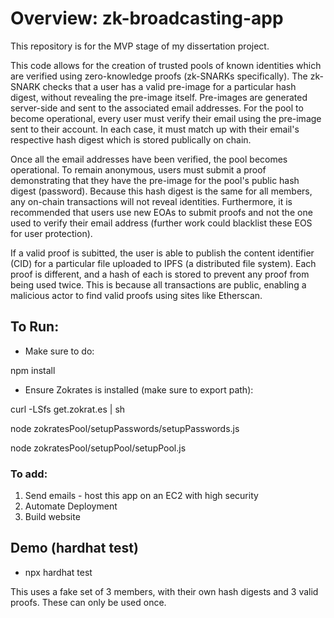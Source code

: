 # Overview: zk-broadcasting-app

This repository is for the MVP stage of my dissertation project.

This code allows for the creation of trusted pools of known identities which are verified using zero-knowledge proofs (zk-SNARKs specifically). The zk-SNARK checks that a user has a valid pre-image for a particular hash digest, without revealing the pre-image itself. Pre-images are generated server-side and sent to the associated email addresses. For the pool to become operational, every user must verify their email using the pre-image sent to their account. In each case, it must match up with their email's respective hash digest which is stored publically on chain. 

Once all the email addresses have been verified, the pool becomes operational. To remain anonymous, users must submit a proof demonstrating that they have the pre-image for the pool's public hash digest (password). Because this hash digest is the same for all members, any on-chain transactions will not reveal identities. Furthermore, it is recommended that users use new EOAs to submit proofs and not the one used to verify their email address (further work could blacklist these EOS for user protection).

If a valid proof is subitted, the user is able to publish the content identifier (CID) for a particular file uploaded to IPFS (a distributed file system). Each proof is different, and a hash of each is stored to prevent any proof from being used twice. This is because all transactions are public, enabling a malicious actor to find valid proofs using sites like Etherscan.

## To Run:

+ Make sure to do:

npm install

+ Ensure Zokrates is installed (make sure to export path):

curl -LSfs get.zokrat.es | sh

node zokratesPool/setupPasswords/setupPasswords.js

node zokratesPool/setupPool/setupPool.js


### To add:

1. Send emails - host this app on an EC2 with high security
2. Automate Deployment
3. Build website


## Demo (hardhat test)

+ npx hardhat test

This uses a fake set of 3 members, with their own hash digests and 3 valid proofs. These can only be used once.
